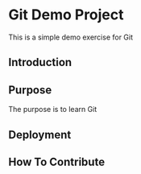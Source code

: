 # Git Demo Project
This is a simple demo exercise for Git
## Introduction

## Purpose
The purpose is to learn Git
## Deployment

## How To Contribute